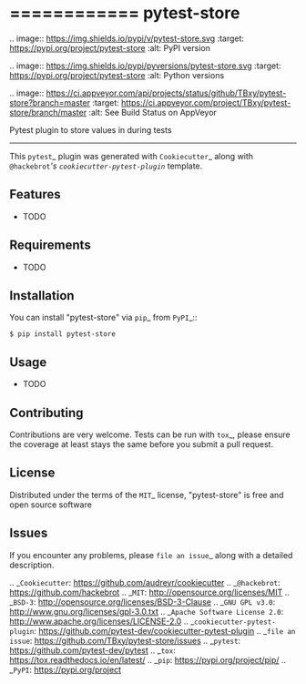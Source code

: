 ============
pytest-store
============

.. image:: https://img.shields.io/pypi/v/pytest-store.svg
    :target: https://pypi.org/project/pytest-store
    :alt: PyPI version

.. image:: https://img.shields.io/pypi/pyversions/pytest-store.svg
    :target: https://pypi.org/project/pytest-store
    :alt: Python versions

.. image:: https://ci.appveyor.com/api/projects/status/github/TBxy/pytest-store?branch=master
    :target: https://ci.appveyor.com/project/TBxy/pytest-store/branch/master
    :alt: See Build Status on AppVeyor

Pytest plugin to store values in during tests

----

This `pytest`_ plugin was generated with `Cookiecutter`_ along with `@hackebrot`_'s `cookiecutter-pytest-plugin`_ template.


Features
--------

* TODO


Requirements
------------

* TODO


Installation
------------

You can install "pytest-store" via `pip`_ from `PyPI`_::

    $ pip install pytest-store


Usage
-----

* TODO

Contributing
------------
Contributions are very welcome. Tests can be run with `tox`_, please ensure
the coverage at least stays the same before you submit a pull request.

License
-------

Distributed under the terms of the `MIT`_ license, "pytest-store" is free and open source software


Issues
------

If you encounter any problems, please `file an issue`_ along with a detailed description.

.. _`Cookiecutter`: https://github.com/audreyr/cookiecutter
.. _`@hackebrot`: https://github.com/hackebrot
.. _`MIT`: http://opensource.org/licenses/MIT
.. _`BSD-3`: http://opensource.org/licenses/BSD-3-Clause
.. _`GNU GPL v3.0`: http://www.gnu.org/licenses/gpl-3.0.txt
.. _`Apache Software License 2.0`: http://www.apache.org/licenses/LICENSE-2.0
.. _`cookiecutter-pytest-plugin`: https://github.com/pytest-dev/cookiecutter-pytest-plugin
.. _`file an issue`: https://github.com/TBxy/pytest-store/issues
.. _`pytest`: https://github.com/pytest-dev/pytest
.. _`tox`: https://tox.readthedocs.io/en/latest/
.. _`pip`: https://pypi.org/project/pip/
.. _`PyPI`: https://pypi.org/project
